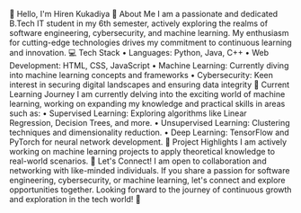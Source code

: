 👋 Hello, I'm Hiren Kukadiya
🚀 About Me
I am a passionate and dedicated B.Tech IT student in my 6th semester, actively exploring the realms of software engineering, cybersecurity, and machine learning. My enthusiasm for cutting-edge technologies drives my commitment to continuous learning and innovation.
💻 Tech Stack
•	Languages: Python, Java, C++
•	Web Development: HTML, CSS, JavaScript
•	Machine Learning: Currently diving into machine learning concepts and frameworks
•	Cybersecurity: Keen interest in securing digital landscapes and ensuring data integrity
🌱 Current Learning Journey
I am currently delving into the exciting world of machine learning, working on expanding my knowledge and practical skills in areas such as:
•	Supervised Learning: Exploring algorithms like Linear Regression, Decision Trees, and more.
•	Unsupervised Learning: Clustering techniques and dimensionality reduction.
•	Deep Learning: TensorFlow and PyTorch for neural network development.
🚧 Project Highlights
I am actively working on machine learning projects to apply theoretical knowledge to real-world scenarios.
🤝 Let's Connect!
I am open to collaboration and networking with like-minded individuals. If you share a passion for software engineering, cybersecurity, or machine learning, let's connect and explore opportunities together.
Looking forward to the journey of continuous growth and exploration in the tech world! 🚀
